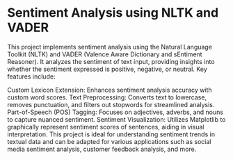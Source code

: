 # Sentiment Analysis using NLTK and VADER

This project implements sentiment analysis using the Natural Language Toolkit (NLTK) and VADER (Valence Aware Dictionary and sEntiment Reasoner). It analyzes the sentiment of text input, providing insights into whether the sentiment expressed is positive, negative, or neutral. Key features include:

Custom Lexicon Extension: Enhances sentiment analysis accuracy with custom word scores.
Text Preprocessing: Converts text to lowercase, removes punctuation, and filters out stopwords for streamlined analysis.
Part-of-Speech (POS) Tagging: Focuses on adjectives, adverbs, and nouns to capture nuanced sentiment.
Sentiment Visualization: Utilizes Matplotlib to graphically represent sentiment scores of sentences, aiding in visual interpretation.
This project is ideal for understanding sentiment trends in textual data and can be adapted for various applications such as social media sentiment analysis, customer feedback analysis, and more.
